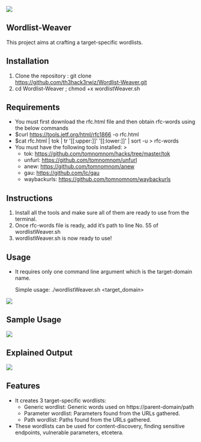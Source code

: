 ![](https://th3hack3rwiz.github.io/images/Wordlist-Weaver/banner.PNG)
## Wordlist-Weaver

This project aims at crafting a target-specific wordlists. 

## Installation

1. Clone the repository :  git clone https://github.com/th3hack3rwiz/Wordlist-Weaver.git
2. cd Wordlist-Weaver ; chmod +x wordlistWeaver.sh 

## Requirements

- You must first download the rfc.html file and then obtain rfc-words using the below commands
- $curl https://tools.ietf.org/html/rfc1866 -o rfc.html
- $cat rfc.html | tok | tr '[[:upper:]]' '[[:lower:]]' | sort -u > rfc-words 
- You must have the following tools installed: >
  - tok: https://github.com/tomnomnom/hacks/tree/master/tok
  - unfurl: https://github.com/tomnomnom/unfurl
  - anew: https://github.com/tomnomnom/anew
  - gau: https://github.com/lc/gau
  - waybackurls: https://github.com/tomnomnom/waybackurls

## Instructions

1. Install all the tools and make sure all of them are ready to use from the terminal. 
2. Once rfc-words file is ready, add it’s path to line No. 55 of wordlistWeaver.sh
3. wordlistWeaver.sh is now ready to use!

## Usage

- It requires only one command line argument which is the target-domain name. 

  Simple usage: 	./wordlistWeaver.sh   <target_domain>

![](https://th3hack3rwiz.github.io/images/Wordlist-Weaver/usage.PNG)

## Sample Usage

![](https://th3hack3rwiz.github.io/images/Wordlist-Weaver/result.PNG)

## Explained Output

![](https://th3hack3rwiz.github.io/images/Wordlist-Weaver/explained_output.PNG)

## Features

- It creates 3 target-specific wordlists:
  - Generic wordlist: Generic words used on https://parent-domain/path
  - Parameter wordlist: Parameters found from the URLs gathered.
  - Path wordlist: Paths found from the URLs gathered.
- These wordlists can be used for content-discovery, finding sensitive endpoints, vulnerable parameters, etcetera. 
